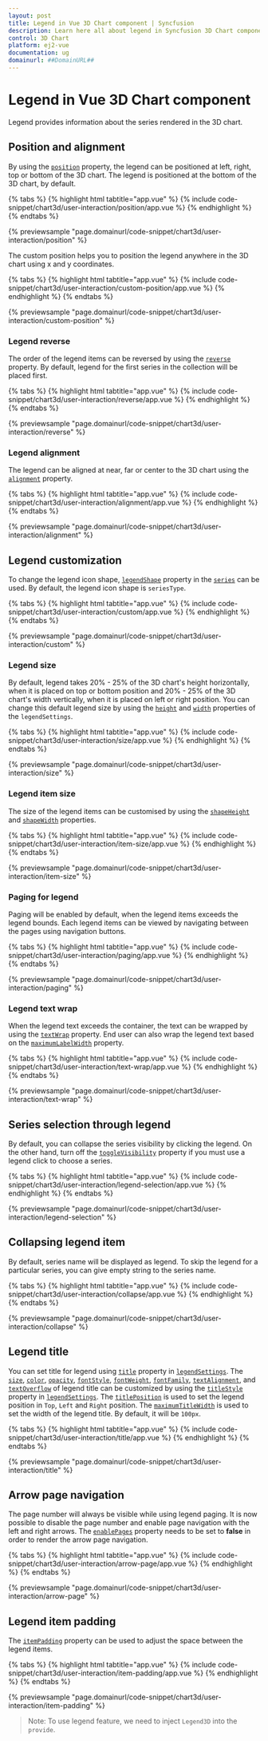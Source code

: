 ```yaml
---
layout: post
title: Legend in Vue 3D Chart component | Syncfusion
description: Learn here all about legend in Syncfusion 3D Chart component of Syncfusion Essential JS 2 and more.
control: 3D Chart
platform: ej2-vue
documentation: ug
domainurl: ##DomainURL##
---
```


<!-- markdownlint-disable MD036 -->

# Legend in Vue 3D Chart component

<!-- markdownlint-disable MD036 -->

Legend provides information about the series rendered in the 3D chart.

## Position and alignment

By using the [`position`](https://ej2.syncfusion.com/vue/documentation/api/chart3d/legendSettings/#position) property, the legend can be positioned at left, right, top or bottom of the 3D chart. The legend is positioned at the bottom of the 3D chart, by default.

{% tabs %}
{% highlight html tabtitle="app.vue" %}
{% include code-snippet/chart3d/user-interaction/position/app.vue %}
{% endhighlight %}
{% endtabs %}
        
{% previewsample "page.domainurl/code-snippet/chart3d/user-interaction/position" %}

The custom position helps you to position the legend anywhere in the 3D chart using x and y coordinates.

{% tabs %}
{% highlight html tabtitle="app.vue" %}
{% include code-snippet/chart3d/user-interaction/custom-position/app.vue %}
{% endhighlight %}
{% endtabs %}
        
{% previewsample "page.domainurl/code-snippet/chart3d/user-interaction/custom-position" %}

### Legend reverse

The order of the legend items can be reversed by using the [`reverse`](https://ej2.syncfusion.com/vue/documentation/api/chart3d/legendSettings/#reverse) property. By default, legend for the first series in the collection will be placed first.

{% tabs %}
{% highlight html tabtitle="app.vue" %}
{% include code-snippet/chart3d/user-interaction/reverse/app.vue %}
{% endhighlight %}
{% endtabs %}
        
{% previewsample "page.domainurl/code-snippet/chart3d/user-interaction/reverse" %}

### Legend alignment

The legend can be aligned at near, far or center to the 3D chart using the [`alignment`](https://ej2.syncfusion.com/vue/documentation/api/chart3d/legendSettings/#alignment) property.

{% tabs %}
{% highlight html tabtitle="app.vue" %}
{% include code-snippet/chart3d/user-interaction/alignment/app.vue %}
{% endhighlight %}
{% endtabs %}
        
{% previewsample "page.domainurl/code-snippet/chart3d/user-interaction/alignment" %}

## Legend customization

To change the legend icon shape, [`legendShape`](https://ej2.syncfusion.com/vue/documentation/api/chart3d/series3D/#legendshape) property in the [`series`](https://ej2.syncfusion.com/vue/documentation/api/chart3d/series3D/) can be used. By default, the legend icon shape is `seriesType`.

{% tabs %}
{% highlight html tabtitle="app.vue" %}
{% include code-snippet/chart3d/user-interaction/custom/app.vue %}
{% endhighlight %}
{% endtabs %}
        
{% previewsample "page.domainurl/code-snippet/chart3d/user-interaction/custom" %}

### Legend size

By default, legend takes 20% - 25% of the 3D chart's height horizontally, when it is placed on top or bottom position and 20% - 25% of the 3D chart's width vertically, when it is placed on left or right position. You can change this default legend size by using the [`height`](https://ej2.syncfusion.com/vue/documentation/api/chart3d/legendSettings/#height) and [`width`](https://ej2.syncfusion.com/vue/documentation/api/chart3d/legendSettings/#width) properties of the `legendSettings`.

{% tabs %}
{% highlight html tabtitle="app.vue" %}
{% include code-snippet/chart3d/user-interaction/size/app.vue %}
{% endhighlight %}
{% endtabs %}
        
{% previewsample "page.domainurl/code-snippet/chart3d/user-interaction/size" %}

### Legend item size

The size of the legend items can be customised by using the [`shapeHeight`](https://ej2.syncfusion.com/vue/documentation/api/chart3d/legendSettings/#shapeheight) and [`shapeWidth`](https://ej2.syncfusion.com/vue/documentation/api/chart3d/legendSettings/#shapewidth) properties.

{% tabs %}
{% highlight html tabtitle="app.vue" %}
{% include code-snippet/chart3d/user-interaction/item-size/app.vue %}
{% endhighlight %}
{% endtabs %}
        
{% previewsample "page.domainurl/code-snippet/chart3d/user-interaction/item-size" %}

### Paging for legend

Paging will be enabled by default, when the legend items exceeds the legend bounds. Each legend items can be viewed by navigating between the pages using navigation buttons.

{% tabs %}
{% highlight html tabtitle="app.vue" %}
{% include code-snippet/chart3d/user-interaction/paging/app.vue %}
{% endhighlight %}
{% endtabs %}
        
{% previewsample "page.domainurl/code-snippet/chart3d/user-interaction/paging" %}

### Legend text wrap

When the legend text exceeds the container, the text can be wrapped by using the [`textWrap`](https://ej2.syncfusion.com/vue/documentation/api/chart3d/legendSettings/#textwrap) property. End user can also wrap the legend text based on the [`maximumLabelWidth`](https://ej2.syncfusion.com/vue/documentation/api/chart3d/legendSettings/#maximumlabelwidth) property.

{% tabs %}
{% highlight html tabtitle="app.vue" %}
{% include code-snippet/chart3d/user-interaction/text-wrap/app.vue %}
{% endhighlight %}
{% endtabs %}
        
{% previewsample "page.domainurl/code-snippet/chart3d/user-interaction/text-wrap" %}

## Series selection through legend

By default, you can collapse the series visibility by clicking the legend. On the other hand, turn off the [`toggleVisibility`](https://ej2.syncfusion.com/vue/documentation/api/chart3d/legendSettings/#togglevisibility) property if you must use a legend click to choose a series.

{% tabs %}
{% highlight html tabtitle="app.vue" %}
{% include code-snippet/chart3d/user-interaction/legend-selection/app.vue %}
{% endhighlight %}
{% endtabs %}
        
{% previewsample "page.domainurl/code-snippet/chart3d/user-interaction/legend-selection" %}

## Collapsing legend item

By default, series name will be displayed as legend. To skip the legend for a particular series, you can give empty string to the series name.

{% tabs %}
{% highlight html tabtitle="app.vue" %}
{% include code-snippet/chart3d/user-interaction/collapse/app.vue %}
{% endhighlight %}
{% endtabs %}
        
{% previewsample "page.domainurl/code-snippet/chart3d/user-interaction/collapse" %}

## Legend title

You can set title for legend using [`title`](https://ej2.syncfusion.com/vue/documentation/api/chart3d/legendSettings/#title) property in [`legendSettings`](https://ej2.syncfusion.com/vue/documentation/api/chart3d/legendSettings). The [`size`](https://ej2.syncfusion.com/vue/documentation/api/chart3d/fontModel/#size), [`color`](https://ej2.syncfusion.com/vue/documentation/api/chart3d/fontModel/#color), [`opacity`](https://ej2.syncfusion.com/vue/documentation/api/chart3d/fontModel/#opacity), [`fontStyle`](https://ej2.syncfusion.com/vue/documentation/api/chart3d/fontModel/#fontstyle), [`fontWeight`](https://ej2.syncfusion.com/vue/documentation/api/chart3d/fontModel/#fontweight), [`fontFamily`](https://ej2.syncfusion.com/vue/documentation/api/chart3d/fontModel/#fontfamily), [`textAlignment`](https://ej2.syncfusion.com/vue/documentation/api/chart3d/fontModel/#textalignment), and [`textOverflow`](https://ej2.syncfusion.com/vue/documentation/api/chart3d/fontModel/#textoverflow) of legend title can be customized by using the [`titleStyle`](https://ej2.syncfusion.com/vue/documentation/api/chart3d/legendSettings/#titlestyle) property in [`legendSettings`](https://ej2.syncfusion.com/vue/documentation/api/chart3d/legendSettings/). The [`titlePosition`](https://ej2.syncfusion.com/vue/documentation/api/chart3d/legendSettings/#titleposition) is used to set the legend position in `Top`, `Left` and `Right` position. The [`maximumTitleWidth`](https://ej2.syncfusion.com/vue/documentation/api/chart3d/legendSettings/#maximumtitlewidth) is used to set the width of the legend title. By default, it will be `100px`.

{% tabs %}
{% highlight html tabtitle="app.vue" %}
{% include code-snippet/chart3d/user-interaction/title/app.vue %}
{% endhighlight %}
{% endtabs %}
        
{% previewsample "page.domainurl/code-snippet/chart3d/user-interaction/title" %}

## Arrow page navigation

The page number will always be visible while using legend paging. It is now possible to disable the page number and enable page navigation with the left and right arrows. The [`enablePages`](https://ej2.syncfusion.com/vue/documentation/api/chart3d/legendSettings/#enablepages) property needs to be set to **false** in order to render the arrow page navigation.

{% tabs %}
{% highlight html tabtitle="app.vue" %}
{% include code-snippet/chart3d/user-interaction/arrow-page/app.vue %}
{% endhighlight %}
{% endtabs %}
        
{% previewsample "page.domainurl/code-snippet/chart3d/user-interaction/arrow-page" %}

## Legend item padding

The [`itemPadding`](https://ej2.syncfusion.com/vue/documentation/api/chart3d/legendSettings/#itempadding) property can be used to adjust the space between the legend items.

{% tabs %}
{% highlight html tabtitle="app.vue" %}
{% include code-snippet/chart3d/user-interaction/item-padding/app.vue %}
{% endhighlight %}
{% endtabs %}
        
{% previewsample "page.domainurl/code-snippet/chart3d/user-interaction/item-padding" %}

>Note: To use legend feature, we need to inject `Legend3D` into the `provide`.